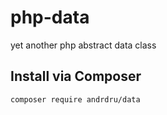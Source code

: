 # php-data
yet another php abstract data class

## Install via Composer

```
composer require andrdru/data
```
